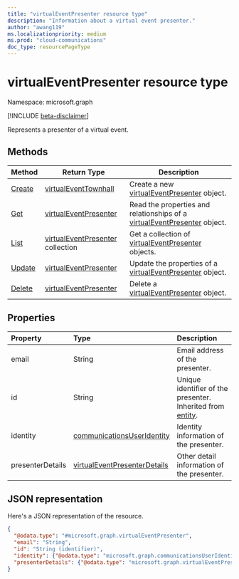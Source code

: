 ```yaml
---
title: "virtualEventPresenter resource type"
description: "Information about a virtual event presenter."
author: "awang119"
ms.localizationpriority: medium
ms.prod: "cloud-communications"
doc_type: resourcePageType
---
```


# virtualEventPresenter resource type

Namespace: microsoft.graph

[!INCLUDE [beta-disclaimer](../../includes/beta-disclaimer.md)]

Represents a presenter of a virtual event.

## Methods

| Method | Return Type |Description |
| ------ | ----------- | ---------- |
| [Create](../api/virtualevent-post-presenter.md) | [virtualEventTownhall](../resources/virtualeventtownhall.md) | Create a new [virtualEventPresenter](../resources/virtualeventpresenter.md) object. |
| [Get](../api/virtualeventtown-get-presenter.md) | [virtualEventPresenter](../resources/virtualeventpresenter.md) | Read the properties and relationships of a [virtualEventPresenter](../resources/virtualeventpresenter.md) object. |
| [List](../api/virtualeventtownhall-list-presenters.md)| [virtualEventPresenter](../resources/virtualeventpresenter.md) collection | Get a collection of [virtualEventPresenter](../resources/virtualeventpresenter.md) objects. |
| [Update](../api/virtualeventtown-update-presenter.md) | [virtualEventPresenter](../resources/virtualeventpresenter.md) | Update the properties of a [virtualEventPresenter](../resources/virtualeventpresenter.md) object. |
| [Delete](../api/virtualeventtown-delete-presenter.md) | [virtualEventPresenter](../resources/virtualeventpresenter.md) | Delete a [virtualEventPresenter](../resources/virtualeventpresenter.md) object. |

## Properties

|Property|Type|Description|
|:---|:---|:---|
| email | String | Email address of the presenter. |
| id | String | Unique identifier of the presenter. Inherited from [entity](../resources/entity.md). |
| identity | [communicationsUserIdentity](../resources/communicationsuseridentity.md)|Identity information of the presenter. |
| presenterDetails | [virtualEventPresenterDetails](../resources/virtualeventpresenterdetails.md)| Other detail information of the presenter. |

## JSON representation

Here's a JSON representation of the resource.
<!-- {
  "blockType": "resource",
  "keyProperty": "id",
  "@odata.type": "microsoft.graph.virtualEventPresenter",
  "baseType": "microsoft.graph.entity",
  "openType": false
}
-->
``` json
{
  "@odata.type": "#microsoft.graph.virtualEventPresenter",
  "email": "String",
  "id": "String (identifier)",
  "identity": {"@odata.type": "microsoft.graph.communicationsUserIdentity"},
  "presenterDetails": {"@odata.type": "microsoft.graph.virtualEventPresenterDetails"}
}
```
